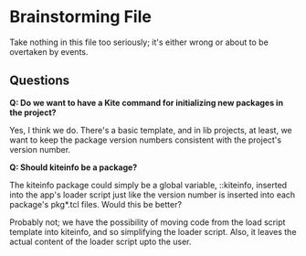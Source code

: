 # Brainstorming File

Take nothing in this file too seriously; it's either wrong or about to
be overtaken by events.

## Questions ###

**Q: Do we want to have a Kite command for initializing new packages in
the project?**

Yes, I think we do.  There's a basic template, and in lib projects, at
least, we want to keep the package version numbers consistent with the
project's version number.

**Q: Should kiteinfo be a package?**

The kiteinfo package could simply be a global variable, ::kiteinfo,
inserted into the app's loader script just like the version number is
inserted into each package's pkg*.tcl files.  Would this be better?

Probably not; we have the possibility of moving code from the load script
template into kiteinfo, and so simplifying the loader script.  Also,
it leaves the actual content of the loader script upto the user.